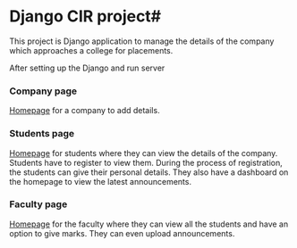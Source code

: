 # Django CIR project#
This project is Django application to manage the details of the company which approaches a college for placements. 

After setting up the Django and run server 
### Company page ###

[Homepage](http://127.0.0.1:8000/cir1/home) for a company to add details. 

### Students page ###

[Homepage](http://127.0.0.1:8000/student/home/) for students where they can view the details of the company. Students have to register to view them. During the process of registration, the students can give their personal details. They also have a dashboard on the homepage to view the latest announcements.

### Faculty page ###
[Homepage](http://127.0.0.1:8000/faculty/home/) for the faculty where they can view all the students and have an option to give marks. They can even upload announcements.
